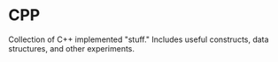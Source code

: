 # CPP

Collection of C++ implemented "stuff." Includes useful constructs, data structures, and other experiments.

